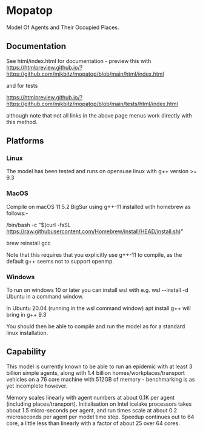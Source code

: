 # Mopatop
Model Of Agents and Their Occupied Places.
## Documentation
See html/index.html for documentation - preview this with
https://htmlpreview.github.io/?https://github.com/mikbitz/mopatop/blob/main/html/index.html

and for tests

https://htmlpreview.github.io/?https://github.com/mikbitz/mopatop/blob/main/tests/html/index.html

although note that not all links in the above page menus work directly with this method.

## Platforms
### Linux
The model has been tested and runs on opensuse linux with g++ version >= 9.3 

### MacOS
Compile on macOS 11.5.2 BigSur using g++-11 installed with homebrew as follows:-

/bin/bash -c "$(curl -fsSL https://raw.githubusercontent.com/Homebrew/install/HEAD/install.sh)"

brew reinstall gcc

Note that this requires that you explicitly use g++-11 to compile, as the default g++ seems not to support openmp.

### Windows
To run on windows 10 or later you can install wsl with e.g. wsl --install -d Ubuntu in a command window.

In Ubuntu 20.04 (running in the wsl command window) apt install g++ will bring in g++ 9.3 

You should then be able to compile and run the model as for a standard linux installation.

## Capability

This model is currently known to be able to run an epidemic with at least 3 billion simple agents, along with 1.4 billion
homes/workplaces/transport vehicles on a 76 core machine with 512GB of memory - benchmarking is as yet incomplete however.

Memory scales linearly with agent numbers at about 0.1K per agent (including places/transport). Initialisation on Intel icelake processors takes about 1.5 micro-seconds per agent,
and run times scale at about 0.2 microseconds per agent per model time step. Speedup continues out to 64 core, a little less than linearly with a factor of about 25 over 64 cores.  
